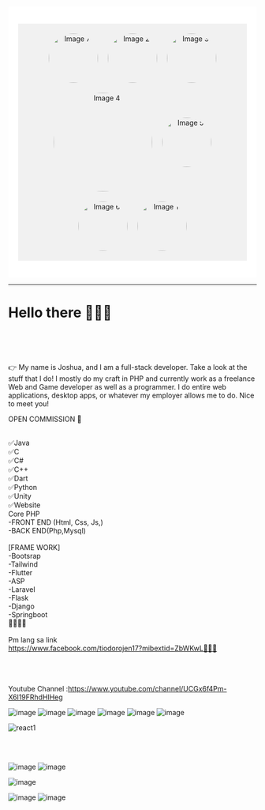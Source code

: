 ###
<link rel="stylesheet" href="https://use.fontawesome.com/releases/v5.15.3/css/all.css">

<div style="background-color: white; padding: 20px;">

<p align="center" style="display:flex; justify-content:center; align-items:center; flex-wrap:wrap; gap:20px; background-color:#f1f1f1; padding:20px;">
    <img src="https://user-images.githubusercontent.com/105678913/224469217-45d26dc7-d0b9-480e-85dc-f52fda16e561.png" alt="Image 7" width="100" height="100" style="border-radius:50%;">
    <img src="https://user-images.githubusercontent.com/105678913/224469237-e9b484cb-f3d7-4fe3-9c0f-5d72d5307f82.png" alt="Image 2" width="100" height="100" style="border-radius:50%;">
    <img src="https://user-images.githubusercontent.com/105678913/224469235-336c5e8e-a5d9-4216-8bcb-d7bcda85fe15.png" alt="Image 3" width="100" height="100" style="border-radius:50%;">
    <img src="https://user-images.githubusercontent.com/105678913/224468648-56361436-3358-49da-9732-e912c2daf133.png" alt="Image 4" width="200" height="200" style="border-radius:50%;">
    <img src="https://user-images.githubusercontent.com/105678913/224469232-d78c363a-3935-45d7-865d-6a5beb559631.png" alt="Image 5" width="100" height="100" style="border-radius:50%;">
    <img src="https://user-images.githubusercontent.com/105678913/224469229-ea1bae02-0662-48c4-9dd3-f3c880a9ef1f.png" alt="Image 6" width="100" height="100" style="border-radius:50%;">
    <img src="https://user-images.githubusercontent.com/105678913/224469246-8ed9f5ca-fe91-4b74-863d-0e6cc103d44f.png" alt="Image 1" width="100" height="100" style="border-radius:50%;">
</p>
</div>
  <hr>
    <h1> Hello there 👋👋👋 </h1> <br><br><br>
    <p class="center">👉 
My name is Joshua, and I am a full-stack developer. Take a look at the stuff that I do! I mostly do my craft in PHP and currently work as a freelance Web and Game developer as well as a programmer. I do entire web applications, desktop apps, or whatever my employer allows me to do. Nice to meet you!
</p>
  <p>OPEN COMMISSION 💯

<br>✅Java 
<br>✅C 
<br>✅C# 
<br>✅C++ 
<br>✅Dart
<br>✅Python
<br>✅Unity
<br>✅Website
<br>Core PHP
<br>-FRONT END (Html, Css, Js,)
<br>-BACK END(Php,Mysql)
<br>
<br>[FRAME WORK]
<br>-Bootsrap
<br>-Tailwind
<br>-Flutter
<br>-ASP
<br>-Laravel
<br>-Flask
<br>-Django
<br>-Springboot
<br>🥰🥰🥰🥰
<br>
<br>Pm lang sa link
<br>https://www.facebook.com/tiodorojen17?mibextid=ZbWKwL🔑🔑🔑

<br><br>
<br>Youtube Channel :https://www.youtube.com/channel/UCGx6f4Pm-X6l19FRhdHlHeg



    

 </h2>

![image](https://github.com/anderson895/MBTI-Python-Flask-framework/assets/105678913/f6b0590c-a360-4ea8-ab80-e0278fc8eeff)
![image](https://github.com/anderson895/MBTI-Python-Flask-framework/assets/105678913/3a9003ed-d7f5-41a7-b9a2-8e0495cf0156)
![image](https://github.com/anderson895/MBTI-Python-Flask-framework/assets/105678913/3c961ebc-ddef-4e76-9175-e30d44f28f8e)
![image](https://github.com/anderson895/MBTI-Python-Flask-framework/assets/105678913/0fee37d7-64bd-4486-b3e2-2b44c08cbcc4)
![image](https://github.com/anderson895/MBTI-Python-Flask-framework/assets/105678913/85cf3bed-0949-4071-86d9-269b38c5079e)
![image](https://github.com/anderson895/MBTI-Python-Flask-framework/assets/105678913/131d9674-0052-4da4-a66a-23f2298a72b1)


 
![react1](https://github.com/anderson895/anderson895/assets/105678913/481badaa-90b2-4836-a323-45f72aae22c9)

 <br><br>

![image](https://user-images.githubusercontent.com/105678913/236516909-b80b686b-6655-4b10-b1ed-847d3e36dcfa.png)
![image](https://user-images.githubusercontent.com/105678913/236516932-2e1847d3-2e13-4356-aab0-4451f47f770d.png)
<br>

![image](https://user-images.githubusercontent.com/105678913/227712014-3b5a6852-c79d-427d-beef-eebeb8a2156e.png)
    
 </center>
 
![image](https://github.com/anderson895/Kadang-Kadang/assets/105678913/a7f7dc7f-b2ca-4499-bc39-dd3ae6572680)
![image](https://github.com/anderson895/anderson895/assets/105678913/59b68dce-b7b7-4850-a2c0-e653c2126335)

<!--
**anderson895/anderson895** is a ✨ _special_ ✨ repository because its `README.md` (this file) appears on your GitHub profile.

Here are some ideas to get you started:

- 🔭 I’m currently working on ...
- 🌱 I’m currently learning ...
- 👯 I’m looking to collaborate on ...
- 🤔 I’m looking for help with ...
- 💬 Ask me about ...
- 📫 How to reach me: ...
- 😄 Pronouns: ...
- ⚡ Fun fact: ...
-->
